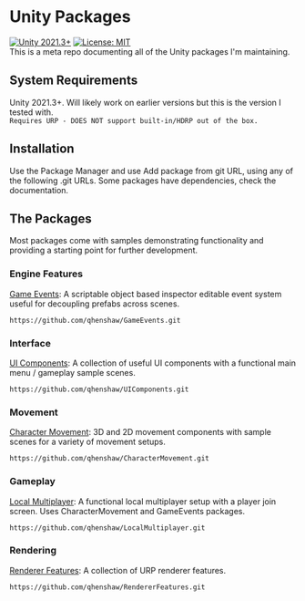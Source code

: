 # Unity Packages
[![Unity 2021.3+](https://img.shields.io/badge/unity-2021.3%2B-blue.svg)](https://unity3d.com/get-unity/download)
[![License: MIT](https://img.shields.io/badge/License-MIT-brightgreen.svg)](LICENSE.md)  
This is a meta repo documenting all of the Unity packages I'm maintaining.

## System Requirements
Unity 2021.3+. Will likely work on earlier versions but this is the version I tested with.  
`Requires URP - DOES NOT support built-in/HDRP out of the box.`

## Installation
Use the Package Manager and use Add package from git URL, using any of the following .git URLs. Some packages have dependencies, check the documentation.

## The Packages  
Most packages come with samples demonstrating functionality and providing a starting point for further development.

### Engine Features
[Game Events](https://github.com/qhenshaw/GameEvents): A scriptable object based inspector editable event system useful for decoupling prefabs across scenes.
```
https://github.com/qhenshaw/GameEvents.git
```

### Interface
[UI Components](https://github.com/qhenshaw/UIComponents): A collection of useful UI components with a functional main menu / gameplay sample scenes.
```
https://github.com/qhenshaw/UIComponents.git
```

### Movement
[Character Movement](https://github.com/qhenshaw/CharacterMovement): 3D and 2D movement components with sample scenes for a variety of movement setups.
```
https://github.com/qhenshaw/CharacterMovement.git
```

### Gameplay
[Local Multiplayer](https://github.com/qhenshaw/LocalMultiplayer): A functional local multiplayer setup with a player join screen. Uses CharacterMovement and GameEvents packages.
```
https://github.com/qhenshaw/LocalMultiplayer.git
```

### Rendering
[Renderer Features](https://github.com/qhenshaw/RendererFeatures): A collection of URP renderer features.
```
https://github.com/qhenshaw/RendererFeatures.git
```
